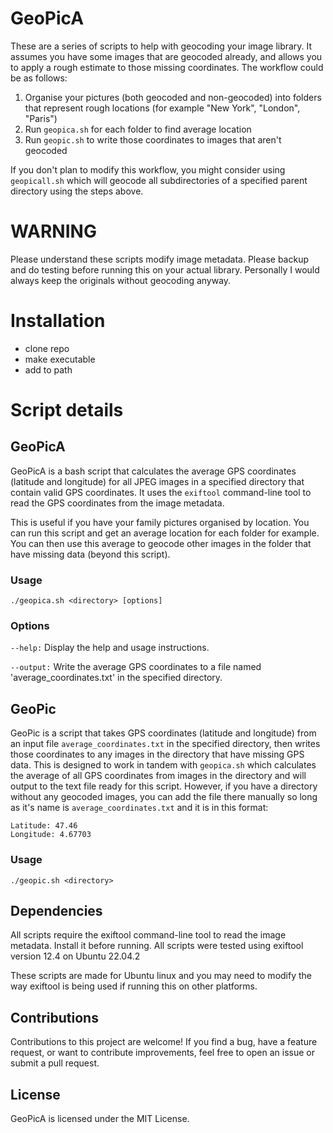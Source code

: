 # GeoPicA
These are a series of scripts to help with geocoding your image library. It assumes you have some images that are geocoded already, and allows you to apply a rough estimate to those missing coordinates. The workflow could be as follows:

1. Organise your pictures (both geocoded and non-geocoded) into folders that represent rough locations (for example "New York", "London", "Paris")
2. Run `geopica.sh` for each folder to find average location
3. Run `geopic.sh` to write those coordinates to images that aren't geocoded

If you don't plan to modify this workflow, you might consider using `geopicall.sh` which will geocode all subdirectories of a specified parent directory using the steps above.

# WARNING
Please understand these scripts modify image metadata. Please backup and do testing before running this on your actual library. Personally I would always keep the originals without geocoding anyway.

# Installation

- clone repo
- make executable
- add to path

# Script details
## GeoPicA

GeoPicA is a bash script that calculates the average GPS coordinates (latitude and longitude) for all JPEG images in a specified directory that contain valid GPS coordinates. It uses the `exiftool` command-line tool to read the GPS coordinates from the image metadata.

This is useful if you have your family pictures organised by location. You can run this script and get an average location for each folder for example. You can then use this average to geocode other images in the folder that have missing data (beyond this script).

### Usage

```
./geopica.sh <directory> [options]
```

### Options
`--help:` Display the help and usage instructions.

`--output:` Write the average GPS coordinates to a file named 'average_coordinates.txt' in the specified directory.

## GeoPic
GeoPic is a script that takes GPS coordinates (latitude and longitude) from an input file `average_coordinates.txt` in the specified directory, then writes those coordinates to any images in the directory that have missing GPS data. This is designed to work in tandem with `geopica.sh` which calculates the average of all GPS coordinates from images in the directory and will output to the text file ready for this script. However, if you have a directory without any geocoded images, you can add the file there manually so long as it's name is `average_coordinates.txt` and it is in this format:

```
Latitude: 47.46
Longitude: 4.67703
```

### Usage

```
./geopic.sh <directory>
```

## Dependencies
All scripts require the exiftool command-line tool to read the image metadata. Install it before running. All scripts were tested using exiftool version 12.4 on Ubuntu 22.04.2

These scripts are made for Ubuntu linux and you may need to modify the way exiftool is being used if running this on other platforms.

## Contributions
Contributions to this project are welcome! If you find a bug, have a feature request, or want to contribute improvements, feel free to open an issue or submit a pull request.

## License
GeoPicA is licensed under the MIT License.

